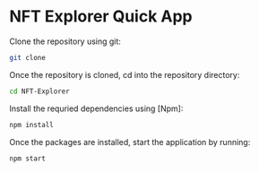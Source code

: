 # NFT Explorer Quick App

Clone the repository using git:

```bash
git clone 
```

Once the repository is cloned, cd into the repository directory:

```bash
cd NFT-Explorer
```

Install the requried dependencies using [Npm]:

```bash
npm install
```

Once the packages are installed, start the application by running:

```bash
npm start
```
